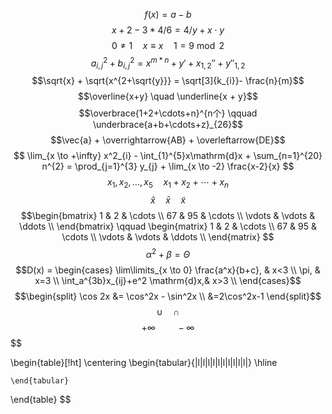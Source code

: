 $$f(x) = a - b$$
$$ x+2-3*4/6=4/y + x\cdot y $$
$$ 0 \neq 1 \quad x \equiv x \quad 1 = 9 \bmod 2$$
$$a_{i,j}^{2}+b_{i,j}^{2}=x^{m*n} + y' + x_{1,2}'' + y''_{1,2}$$
$$\sqrt{x} + \sqrt{x^{2+\sqrt{y}}} = \sqrt[3]{k_{i}}- \frac{n}{m}$$
$$\overline{x+y} \quad \underline{x + y}$$
$$\overbrace{1+2+\cdots+n}^{n个} \qquad \underbrace{a+b+\cdots+z}_{26}$$
$$\vec{a} + \overrightarrow{AB} + \overleftarrow{DE}$$
$$  \lim_{x \to +\infty} x^2_{i} - \int_{1}^{5}x\mathrm{d}x + \sum_{n=1}^{20} n^{2} = \prod_{j=1}^{3} y_{j}  + \lim_{x \to -2} \frac{x-2}{x} $$
$$ x_{1},x_{2},\ldots,x_{5}  \quad x_{1} + x_{2} + \cdots + x_{n} $$
$$ \hat{x}\quad \bar{x} \quad \tilde{x}$$
$$\begin{bmatrix}
1 & 2 & \cdots \\
67 & 95 & \cdots \\
\vdots  & \vdots & \ddots \\
\end{bmatrix}
\qquad
\begin{matrix}
1 & 2 & \cdots \\
67 & 95 & \cdots \\
\vdots  & \vdots & \ddots \\
\end{matrix}
$$
$$ \alpha^{2} + \beta = \Theta  $$
$$D(x) = \begin{cases}
\lim\limits_{x \to 0} \frac{a^x}{b+c}, & x<3 \\
\pi, & x=3 \\
\int_a^{3b}x_{ij}+e^2 \mathrm{d}x,& x>3 \\
\end{cases}$$
$$\begin{split}
\cos 2x &= \cos^2x - \sin^2x \\
&=2\cos^2x-1
\end{split}$$
$$\cup\quad \cap$$
$$+\infty \quad\quad-\infty$$
$$

\begin{table}[!ht]
    \centering
    \begin{tabular}{|l|l|l|l|l|l|l|l|l|l|}
    \hline

    \end{tabular}
\end{table}
$$